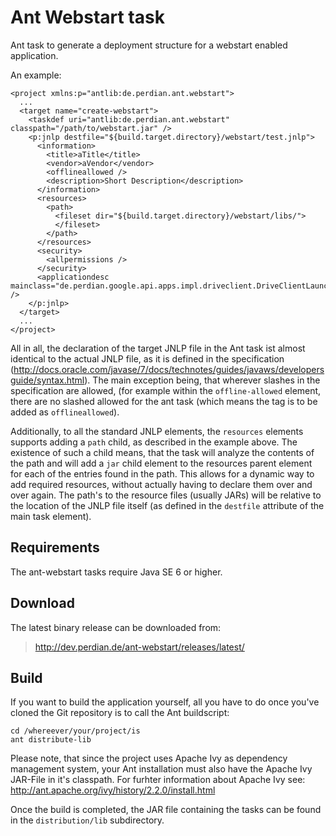 # Ant Webstart task

Ant task to generate a deployment structure for a webstart enabled application.

An example:

    <project xmlns:p="antlib:de.perdian.ant.webstart">
      ...
      <target name="create-webstart">
        <taskdef uri="antlib:de.perdian.ant.webstart" classpath="/path/to/webstart.jar" />
        <p:jnlp destfile="${build.target.directory}/webstart/test.jnlp">
          <information>
            <title>aTitle</title>
            <vendor>aVendor</vendor>
            <offlineallowed />
            <description>Short Description</description>
          </information>
          <resources>
            <path>
              <fileset dir="${build.target.directory}/webstart/libs/">
              </fileset>
            </path>
          </resources>
          <security>
            <allpermissions />
          </security>
          <applicationdesc mainclass="de.perdian.google.api.apps.impl.driveclient.DriveClientLauncher" />
        </p:jnlp>
      </target>
      ...
    </project>

All in all, the declaration of the target JNLP file in the Ant task ist almost
identical to the actual JNLP file, as it is defined in the specification
(http://docs.oracle.com/javase/7/docs/technotes/guides/javaws/developersguide/syntax.html).
The main exception being, that wherever slashes in the specification are
allowed, (for example within the <code>offline-allowed</code> element, there are
no slashed allowed for the ant task (which means the tag is to be added as
<code>offlineallowed</code>).

Additionally, to all the standard JNLP elements, the <code>resources</code>
elements supports adding a <code>path</code> child, as described in the
example above. The existence of such a child means, that the task will analyze
the contents of the path and will add a <code>jar</code> child element to the
resources parent element for each of the entries found in the path. This
allows for a dynamic way to add required resources, without actually having to
declare them over and over again. The path's to the resource files (usually
JARs) will be relative to the location of the JNLP file itself (as defined in
the <code>destfile</code> attribute of the main task element).

## Requirements

The ant-webstart tasks require Java SE 6 or higher.

## Download

The latest binary release can be downloaded from:

> http://dev.perdian.de/ant-webstart/releases/latest/

## Build

If you want to build the application yourself, all you have to do once you've
cloned the Git repository is to call the Ant buildscript:

    cd /whereever/your/project/is
    ant distribute-lib

Please note, that since the project uses Apache Ivy as dependency management
system, your Ant installation must also have the Apache Ivy JAR-File in it's
classpath. For furhter information about Apache Ivy see: http://ant.apache.org/ivy/history/2.2.0/install.html

Once the build is completed, the JAR file containing the tasks can be found in
the <code>distribution/lib</code> subdirectory.